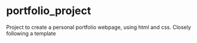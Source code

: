 # portfolio_project

Project to create a personal portfolio webpage, using html and css. Closely following a template
